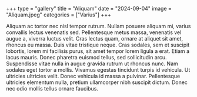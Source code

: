 +++
type = "gallery"
title = "Aliquam"
date = "2024-09-04"
image = "Aliquam.jpeg"
categories = ["Varius"]
+++

Aliquam ac tortor nec nisl tempor rutrum. Nullam posuere aliquam mi, varius convallis lectus venenatis sed. Pellentesque metus massa, venenatis vel augue a, viverra luctus velit. Cras lectus quam, ornare at aliquet sit amet, rhoncus eu massa. Duis vitae tristique neque. Cras sodales, sem et suscipit lobortis, lorem mi facilisis purus, sit amet tempor lorem ligula a erat. Etiam a lacus mauris. Donec pharetra euismod tellus, sed sollicitudin arcu. Suspendisse vitae nulla in augue gravida rutrum ut rhoncus nunc. Nam sodales eget tortor a mollis. Vivamus egestas tincidunt turpis id vehicula. Ut ultricies ultricies velit. Donec vehicula id massa a pulvinar. Pellentesque ultricies elementum nulla, pretium ullamcorper nibh suscipit dictum. Donec nec odio mollis tellus ornare faucibus.